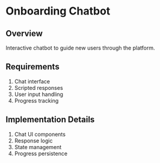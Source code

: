 # Onboarding Chatbot

## Overview
Interactive chatbot to guide new users through the platform.

## Requirements
1. Chat interface
2. Scripted responses
3. User input handling
4. Progress tracking

## Implementation Details
1. Chat UI components
2. Response logic
3. State management
4. Progress persistence